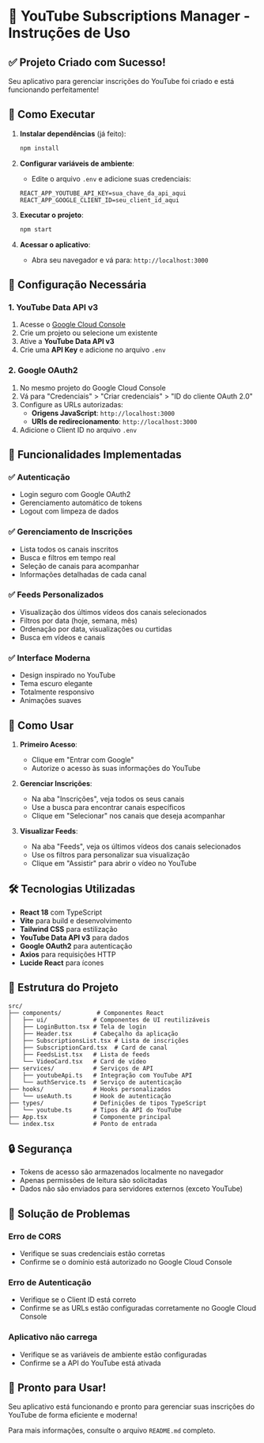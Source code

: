 # 🎉 YouTube Subscriptions Manager - Instruções de Uso

## ✅ Projeto Criado com Sucesso!

Seu aplicativo para gerenciar inscrições do YouTube foi criado e está funcionando perfeitamente!

## 🚀 Como Executar

1. **Instalar dependências** (já feito):
   ```bash
   npm install
   ```

2. **Configurar variáveis de ambiente**:
   - Edite o arquivo `.env` e adicione suas credenciais:
   ```env
   REACT_APP_YOUTUBE_API_KEY=sua_chave_da_api_aqui
   REACT_APP_GOOGLE_CLIENT_ID=seu_client_id_aqui
   ```

3. **Executar o projeto**:
   ```bash
   npm start
   ```

4. **Acessar o aplicativo**:
   - Abra seu navegador e vá para: `http://localhost:3000`

## 🔧 Configuração Necessária

### 1. YouTube Data API v3
1. Acesse o [Google Cloud Console](https://console.cloud.google.com/)
2. Crie um projeto ou selecione um existente
3. Ative a **YouTube Data API v3**
4. Crie uma **API Key** e adicione no arquivo `.env`

### 2. Google OAuth2
1. No mesmo projeto do Google Cloud Console
2. Vá para "Credenciais" > "Criar credenciais" > "ID do cliente OAuth 2.0"
3. Configure as URLs autorizadas:
   - **Origens JavaScript**: `http://localhost:3000`
   - **URIs de redirecionamento**: `http://localhost:3000`
4. Adicione o Client ID no arquivo `.env`

## 🎯 Funcionalidades Implementadas

### ✅ Autenticação
- Login seguro com Google OAuth2
- Gerenciamento automático de tokens
- Logout com limpeza de dados

### ✅ Gerenciamento de Inscrições
- Lista todos os canais inscritos
- Busca e filtros em tempo real
- Seleção de canais para acompanhar
- Informações detalhadas de cada canal

### ✅ Feeds Personalizados
- Visualização dos últimos vídeos dos canais selecionados
- Filtros por data (hoje, semana, mês)
- Ordenação por data, visualizações ou curtidas
- Busca em vídeos e canais

### ✅ Interface Moderna
- Design inspirado no YouTube
- Tema escuro elegante
- Totalmente responsivo
- Animações suaves

## 📱 Como Usar

1. **Primeiro Acesso**:
   - Clique em "Entrar com Google"
   - Autorize o acesso às suas informações do YouTube

2. **Gerenciar Inscrições**:
   - Na aba "Inscrições", veja todos os seus canais
   - Use a busca para encontrar canais específicos
   - Clique em "Selecionar" nos canais que deseja acompanhar

3. **Visualizar Feeds**:
   - Na aba "Feeds", veja os últimos vídeos dos canais selecionados
   - Use os filtros para personalizar sua visualização
   - Clique em "Assistir" para abrir o vídeo no YouTube

## 🛠️ Tecnologias Utilizadas

- **React 18** com TypeScript
- **Vite** para build e desenvolvimento
- **Tailwind CSS** para estilização
- **YouTube Data API v3** para dados
- **Google OAuth2** para autenticação
- **Axios** para requisições HTTP
- **Lucide React** para ícones

## 📁 Estrutura do Projeto

```
src/
├── components/          # Componentes React
│   ├── ui/             # Componentes de UI reutilizáveis
│   ├── LoginButton.tsx # Tela de login
│   ├── Header.tsx      # Cabeçalho da aplicação
│   ├── SubscriptionsList.tsx # Lista de inscrições
│   ├── SubscriptionCard.tsx  # Card de canal
│   ├── FeedsList.tsx   # Lista de feeds
│   └── VideoCard.tsx   # Card de vídeo
├── services/           # Serviços de API
│   ├── youtubeApi.ts   # Integração com YouTube API
│   └── authService.ts  # Serviço de autenticação
├── hooks/              # Hooks personalizados
│   └── useAuth.ts      # Hook de autenticação
├── types/              # Definições de tipos TypeScript
│   └── youtube.ts      # Tipos da API do YouTube
├── App.tsx             # Componente principal
└── index.tsx           # Ponto de entrada
```

## 🔒 Segurança

- Tokens de acesso são armazenados localmente no navegador
- Apenas permissões de leitura são solicitadas
- Dados não são enviados para servidores externos (exceto YouTube)

## 🐛 Solução de Problemas

### Erro de CORS
- Verifique se suas credenciais estão corretas
- Confirme se o domínio está autorizado no Google Cloud Console

### Erro de Autenticação
- Verifique se o Client ID está correto
- Confirme se as URLs estão configuradas corretamente no Google Cloud Console

### Aplicativo não carrega
- Verifique se as variáveis de ambiente estão configuradas
- Confirme se a API do YouTube está ativada

## 🎉 Pronto para Usar!

Seu aplicativo está funcionando e pronto para gerenciar suas inscrições do YouTube de forma eficiente e moderna!

Para mais informações, consulte o arquivo `README.md` completo.